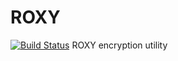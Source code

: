 # ROXY
[![Build Status](https://travis-ci.org/aster-phoenix/roxy.svg?branch=master)](https://travis-ci.org/aster-phoenix/roxy)
ROXY encryption utility
